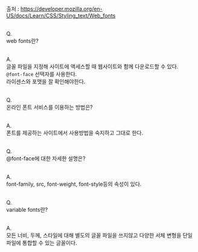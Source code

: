출처 : https://developer.mozilla.org/en-US/docs/Learn/CSS/Styling_text/Web_fonts<br/><br/>

Q.<br/>
web fonts란?
<br/><br/>

A.<br/>
글꼴 파일을 지정해 사이트에 액세스할 때 웹사이트와 함께 다운로드할 수 있다.<br/>
`@font-face` 선택자를 사용한다.<br/>
라이센스와 포맷을 잘 확인해야한다.
<br/><br/>

Q.<br/>
온라인 폰트 서비스를 이용하는 방법은?
<br/><br/>

A.<br/>
폰트를 제공하는 사이트에서 사용방법을 숙지하고 그대로 한다.
<br/><br/>

Q.<br/>
@font-face에 대한 자세한 설명은?
<br/><br/>

A.<br/>
font-family, src, font-weight, font-style등의 속성이 있다.
<br/><br/>

Q.<br/>
variable fonts란?
<br/><br/>

A.<br/>
모든 너비, 두께, 스타일에 대해 별도의 글꼴 파일을 쓰지않고 다양한 서체 변형을 단일 파일에 통합할 수 있는 글꼴이다.
<br/><br/>